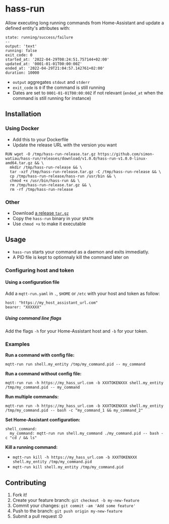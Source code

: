 # hass-run

Allow executing long running commands from Home-Assistant and update a defined entity's attributes with:

```
state: running/success/failure
--
output: 'text'
running: false
exit_code: 0
started_at: '2022-04-29T08:24:51.757144+02:00'
updated_at: '0001-01-01T00:00:00Z'
ended_at: '2022-04-29T21:04:57.142761+02:00'
duration: 10000
```

- `output` aggregates `stdout` and `stderr`
- `exit_code` is `0` if the command is still running
- Dates are set to `0001-01-01T00:00:00Z` if not relevant (`ended_at` when the command is still running for instance)

## Installation

### Using Docker

- Add this to your Dockerfile 
- Update the release URL with the version you want

```
RUN wget -O /tmp/hass-run-release.tar.gz https://github.com/simon-watiau/hass-run/releases/download/v1.0.0/hass-run-v1.0.0-linux-amd64.tar.gz && \
  mkdir /tmp/hass-run-release && \
  tar -xzf /tmp/hass-run-release.tar.gz -C /tmp/hass-run-release && \
  cp /tmp/hass-run-release/hass-run /usr/bin && \
  chmod +x /usr/bin/hass-run && \
  rm /tmp/hass-run-release.tar.gz && \
  rm -rf /tmp/hass-run-release
```

### Other

- Download [a release `tar.gz`](https://github.com/simon-watiau/hass-run/releases)
- Copy the `hass-run` binary in your `$PATH`
- Use `chmod +x` to make it executable

## Usage

- `hass-run` starts your command as a daemon and exits immediatly.
- A PID file is kept to optionnaly kill the command later on

### Configuring host and token

#### Using a configuration file
Add a `mqtt-run.yaml` in `.`, `$HOME` or `/etc` with your host and token as follow:

```
host: "https://my_host_assistant_url.com"
bearer: "XXXXXX"
```

##### Using command line flags

Add the flags `-h` for your Home-Assistant host and `-b` for your token.

### Examples

**Run a command with config file:**

`mqtt-run run shell.my_entity /tmp/my_command.pid -- my_command`

**Run a command without config file:**

`mqtt-run run -h https://my_hass_url.com -b XXXTOKENXXX shell.my_entity /tmp/my_command.pid -- my_command`

**Run multiple commands:**

`mqtt-run run -h https://my_hass_url.com -b XXXTOKENXXX shell.my_entity /tmp/my_command.pid -- bash -c "my_command_1 && my_command_2"`

**Set Home-Assistant configuration:**

```
shell_command:
  my_command: mqtt-run run shell.my_command ./my_command.pid -- bash -c "cd / && ls"
```

**Kill a running command:**

- `mqtt-run kill -h https://my_hass_url.com -b XXXTOKENXXX shell.my_entity /tmp/my_command.pid`
- `mqtt-run kill shell.my_entity /tmp/my_command.pid`


## Contributing

1. Fork it!
2. Create your feature branch: `git checkout -b my-new-feature`
3. Commit your changes: `git commit -am 'Add some feature'`
4. Push to the branch: `git push origin my-new-feature`
5. Submit a pull request :D
